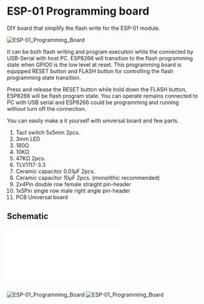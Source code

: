 # ESP-01 Programming board

DIY board that simplify the flash write for the ESP-01 module.


![ESP-01_Programming_Board](https://raw.github.com/wiki/hieromon/images/ESP-01_Programming_Board_pic01.jpg)

It can be both flash writing and program execution while the connected by USB-Serial with host PC.
ESP8266 will transition to the flash programming state when GPIO0 is the low level at reset. This programming board is equipped RESET button and FLASH button for controlling the flash programming state transition. 

Press and release the RESET button while hold down the FLASH button, ESP8266 will be flash program state. You can operate remains connected to PC with USB serial and ESP8266 could be programming and running without turn off the connection.

You can easily make a it yourself with universal board and few parts.

1. Tact switch 5x5mm 2pcs.
2. 3mm LED
3. 180Ω
4. 10KΩ
5. 47KΩ 2pcs.
6. TLV1117-3.3
7. Ceramic capacitor 0.01μF 2pcs.
8. Ceramic capacitor 10μF 2pcs. (monolithic recommended)
9. 2x4Pin double row female straight pin-header
10. 1x5Pin single row male right angle pin-header
11. PCB Universal board

## Schematic
![schematic](ESP-01_Breakout_Board.sch.pdf)

![ESP-01_Programming_Board](https://raw.github.com/wik/Hieromon/ESP-01_Programming_Board/images/ESP-01_Programming_Board_pic02.jpg)
![ESP-01_Programming_Board](https://raw.github.com/wik/Hieromon/ESP-01_Programming_Board/images/ESP-01_Programming_Board_pic03.jpg)
